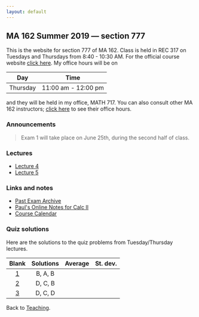 ```yaml
---
layout: default
---
```


## [](#course) MA 162 Summer 2019 — section 777
This is the website for section 777 of MA 162. Class is held in REC 317 on Tuesdays and Thursdays from  8:40 - 10:30 AM. For the official course website [click here](https://www.math.purdue.edu/MA162). My office hours will be on

| Day       | Time                 |
| :-------: | :------------------: |
| Thursday  | 11:00 am - 12:00 pm  |

and they will be held in my office, MATH 717. You can also consult other MA 162 instructors; [click here](https://www.math.purdue.edu/academic/files/courses/2019summer/MA16200/16200OH.pdf) to see their office hours.

### [](#announce) Announcements
> Exam 1 will take place on June 25th, during the second half of class.

### [](#lectures) Lectures
* [Lecture 4](notes/MA162_Notes_4.pdf)
* [Lecture 5](notes/MA162_Notes_5.pdf)

### [](#links) Links and notes
* [Past Exam Archive](https://www.math.purdue.edu/academic/courses/oldexams.php?course=MA16200)
* [Paul's Online Notes for Calc II](http://tutorial.math.lamar.edu/Classes/CalcII/CalcII.aspx)
* [Course Calendar](https://www.math.purdue.edu/academic/files/courses/2019summer/MA16200/162calendarSu18-1.pdf)

### [](#sols) Quiz solutions
Here are the solutions to the quiz problems from Tuesday/Thursday lectures.

| Blank                         | Solutions | Average  | St. dev.  |
| :-----:                       | :-------: | :------: | :-------: |
| [1](quizzes/MA162_Quiz_1.pdf) | B, A, B   |          |           |
| [2](quizzes/MA162_Quiz_2.pdf) | D, C, B   |          |           |
| [3](quizzes/MA162_Quiz_3.pdf) | D, C, D   |          |           |

Back to [Teaching](../#-teaching).
